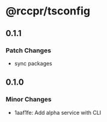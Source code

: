 # @rccpr/tsconfig

## 0.1.1

### Patch Changes

- sync packages

## 0.1.0

### Minor Changes

- 1aaf1fe: Add alpha service with CLI
